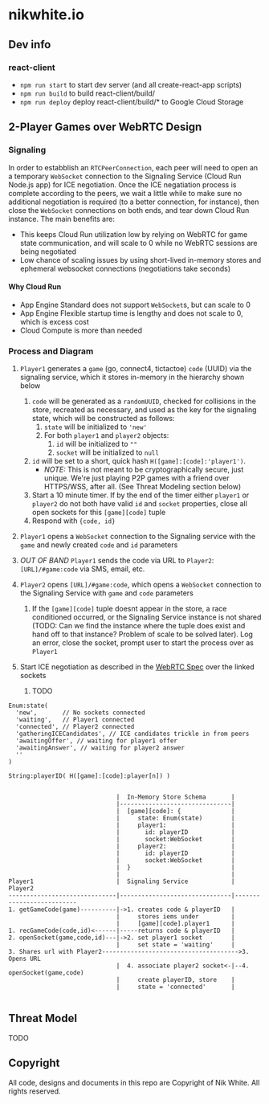 # nikwhite.io

## Dev info

### react-client

* `npm run start` to start dev server (and all create-react-app scripts)
* `npm run build` to build react-client/build/
* `npm run deploy` deploy react-client/build/* to Google Cloud Storage

## 2-Player Games over WebRTC Design

### Signaling 

In order to estabblish an `RTCPeerConnection`, each peer will need to open an a temporary `WebSocket` connection to the Signaling Service (Cloud Run Node.js app) for ICE negotiation. Once the ICE negatiation process is complete according to the peers, we wait a little while to make sure no additional negotiation is required (to a better connection, for instance), then close the `WebSocket` connections on both ends, and tear down Cloud Run instance. The main benefits are:
* This keeps Cloud Run utilization low by relying on WebRTC for game state communication, and will scale to 0 while no WebRTC sessions are being negotiated
* Low chance of scaling issues by using short-lived in-memory stores and ephemeral websocket connections (negotiations take seconds)

#### Why Cloud Run

* App Engine Standard does not support `WebSocket`s, but can scale to 0
* App Engine Flexible startup time is lengthy and does not scale to 0, which is excess cost
* Cloud Compute is more than needed

### Process and Diagram

1. `Player1` generates a `game` (go, connect4, tictactoe) `code` (UUID) via the signaling service, which it stores in-memory in the hierarchy shown below 
    
    1. `code` will be generated as a `randomUUID`, checked for collisions in the store, recreated as necessary, and used as the key for the signaling state, which will be constructed as follows:
        1. `state` will be initialized to `'new'`
        2. For both `player1` and `player2` objects:
            1. `id` will be initialized to `""` 
            2. `socket` will be initialized to `null`
    2. `id` will be set to a short, quick hash `H([game]:[code]:'player1')`. 
        * *NOTE:* This is not meant to be cryptographically secure, just unique. We're just playing P2P games with a friend over HTTPS/WSS, after all. (See Threat Modeling section below)
    3. Start a 10 minute timer. If by the end of the timer either `player1` or `player2` do not both have valid `id` and `socket` properties, close all open sockets for this `[game][code]` tuple
    4. Respond with `{code, id}`
2. `Player1` opens a `WebSocket` connection to the Signaling service with the `game` and newly created `code` and `id` parameters
3. *OUT OF BAND* `Player1` sends the code via URL to `Player2`: `[URL]/#game:code` via SMS, email, etc.
4. `Player2` opens `[URL]/#game:code`, which opens a `WebSocket` connection to the Signaling Service with `game` and `code` parameters
    1. If the `[game][code]` tuple doesnt appear in the store, a race conditioned occurred, or the Signaling Service instance is not shared (TODO: Can we find the instance where the tuple does exist and hand off to that instance? Problem of scale to be solved later). Log an error, close the socket, prompt user to start the process over as `Player1` 
5. Start ICE negotiation as described in the [WebRTC Spec](https://w3c.github.io/webrtc-pc/#session-negotiation-model)
over the linked sockets
    1. TODO
```
Enum:state(
  'new',       // No sockets connected
  'waiting',   // Player1 connected
  'connected', // Player2 connected
  'gatheringICECandidates', // ICE candidates trickle in from peers
  'awaitingOffer', // waiting for player1 offer
  'awaitingAnswer', // waiting for player2 answer
  ''
)

String:playerID( H([game]:[code]:player[n]) )


                              |  In-Memory Store Schema       |
                              |-------------------------------|
                              |  [game][code]: {              |
                              |     state: Enum(state)        |
                              |     player1:                  |
                              |       id: playerID            |
                              |       socket:WebSocket        |
                              |     player2:                  |
                              |       id: playerID            |
                              |       socket:WebSocket        |
                              |  }                            |
                              |                               |
Player1                       |  Signaling Service            |  Player2
------------------------------|-------------------------------|--------------------------
1. getGameCode(game)----------|->1. creates code & playerID   |
                              |     stores iems under         |
                              |     [game][code].player1      |
1. recGameCode(code,id)<------|-----returns code & playerID   | 
2. openSocket(game,code,id)---|->2. set player1 socket        |
                              |     set state = 'waiting'     |
3. Shares url with Player2-------------------------------------->3. Opens URL
                              |  4. associate player2 socket<-|--4. openSocket(game,code)
                              |     create playerID, store    |
                              |     state = 'connected'       |


```
## Threat Model

TODO

## Copyright
All code, designs and documents in this repo are Copyright of Nik White. All rights reserved.
